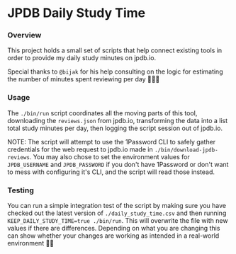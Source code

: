 # JPDB Daily Study Time

### Overview
This project holds a small set of scripts that help connect existing tools in order to provide my daily study minutes on jpdb.io.

Special thanks to `@bijak` for his help consulting on the logic for estimating the number of minutes spent reviewing per day 🫶🏻✨

### Usage
The `./bin/run` script coordinates all the moving parts of this tool, downloading the `reviews.json` from jpdb.io, transforming the data into a list total study minutes per day, then logging the script session out of jpdb.io.

NOTE: The script will attempt to use the 1Password CLI to safely gather credentials for the web request to jpdb.io made in `./bin/download-jpdb-reviews`. You may also chose to set the environment values for `JPDB_USERNAME` and `JPDB_PASSWORD` if you don't have 1Password or don't want to mess with configuring it's CLI, and the script will read those instead.

### Testing
You can run a simple integration test of the script by making sure you have checked out the latest version of `./daily_study_time.csv` and then running `KEEP_DAILY_STUDY_TIME=true ./bin/run`. This will overwrite the file with new values if there are differences. Depending on what you are changing this can show whether your changes are working as intended in a real-world environment 👍🏻
